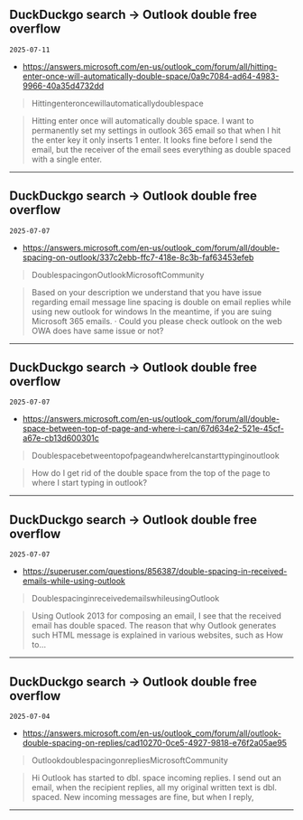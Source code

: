 ## DuckDuckgo search -> Outlook double free overflow
`2025-07-11`

* https://answers.microsoft.com/en-us/outlook_com/forum/all/hitting-enter-once-will-automatically-double-space/0a9c7084-ad64-4983-9966-40a35d4732dd

<blockquote>
 Hittingenteroncewillautomaticallydoublespace
</blockquote>
<blockquote>
Hitting enter once will automatically double space. I want to permanently set my settings in outlook 365 email so that when I hit the enter key it only inserts 1 enter. It looks fine before I send the email, but the receiver of the email sees everything as double spaced with a single enter.
</blockquote>

---

## DuckDuckgo search -> Outlook double free overflow
`2025-07-07`

* https://answers.microsoft.com/en-us/outlook_com/forum/all/double-spacing-on-outlook/337c2ebb-ffc7-418e-8c3b-faf63453efeb

<blockquote>
 DoublespacingonOutlookMicrosoftCommunity
</blockquote>
<blockquote>
Based on your description we understand that you have issue regarding email message line spacing is double on email replies while using new outlook for windows In the meantime, if you are suing Microsoft 365 emails. · Could you please check outlook on the web OWA does have same issue or not?
</blockquote>

---

## DuckDuckgo search -> Outlook double free overflow
`2025-07-07`

* https://answers.microsoft.com/en-us/outlook_com/forum/all/double-space-between-top-of-page-and-where-i-can/67d634e2-521e-45cf-a67e-cb13d600301c

<blockquote>
 DoublespacebetweentopofpageandwhereIcanstarttypinginoutlook
</blockquote>
<blockquote>
How do I get rid of the double space from the top of the page to where I start typing in outlook?
</blockquote>

---

## DuckDuckgo search -> Outlook double free overflow
`2025-07-07`

* https://superuser.com/questions/856387/double-spacing-in-received-emails-while-using-outlook

<blockquote>
 DoublespacinginreceivedemailswhileusingOutlook
</blockquote>
<blockquote>
Using Outlook 2013 for composing an email, I see that the received email has double spaced. The reason that why Outlook generates such HTML message is explained in various websites, such as How to...
</blockquote>

---

## DuckDuckgo search -> Outlook double free overflow
`2025-07-04`

* https://answers.microsoft.com/en-us/outlook_com/forum/all/outlook-double-spacing-on-replies/cad10270-0ce5-4927-9818-e76f2a05ae95

<blockquote>
 OutlookdoublespacingonrepliesMicrosoftCommunity
</blockquote>
<blockquote>
Hi Outlook has started to dbl. space incoming replies. I send out an email, when the recipient replies, all my original written text is dbl. spaced. New incoming messages are fine, but when I reply,
</blockquote>

---


